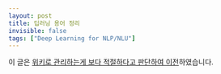 ```yaml
---
layout: post
title: 딥러닝 용어 정리
invisible: false
tags: ["Deep Learning for NLP/NLU"]
---
```


이 글은 [위키로 관리하는게 보다 적절하다고 판단하여 이전](http://docs.likejazz.com/wiki/%EB%94%A5%EB%9F%AC%EB%8B%9D/)하였습니다.